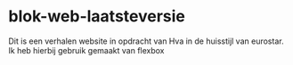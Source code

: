 # blok-web-laatsteversie
Dit is een verhalen website in opdracht van Hva in de huisstijl van eurostar. Ik heb hierbij gebruik gemaakt van flexbox
